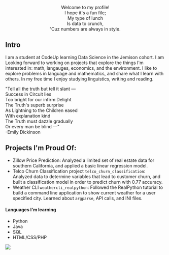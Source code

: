 <p align="center">
Welcome to my profile!</br>
I hope it's a fun file;</br>
    My type of lunch</br>
    Is data to crunch,</br>
'Cuz numbers are always in style.</br>
</p>

## Intro
I am a student at CodeUp learning Data Science in the Jemison cohort.  I am Looking forward to working on projects that explore the things I'm interested in: math, langauges, economics, and the environment.  I like to explore problems in language and mathematics, and share what I learn with others. In my free time I enjoy studying linguistics, writing and reading.

"Tell all the truth but tell it slant —<br>
Success in Circuit lies<br>
Too bright for our infirm Delight<br>
The Truth's superb surprise<br>
As Lightning to the Children eased<br>
With explanation kind<br>
The Truth must dazzle gradually<br>
Or every man be blind —" <br>
-Emily Dickinson

## Projects I'm Proud Of:
- Zillow Price Prediction: Analyzed a limited set of real estate data for southern California, and applied a basic linear regression model.
- Telco Churn Classification project `telco_churn_classification`: Analyzed data to determine variables that lead to customer churn, and built a classification model in order to predict churn with 0.77 accuracy.
- Weather CLI `weathercli_realpython`: Followed the RealPython tutorial to build a command line application to show current weather for a user specified city.  Learned about `argparse`, API calls, and INI files.

#### Languages I'm learning
- Python
- Java
- SQL
- HTML/CSS/PHP

<img src="https://www.codewars.com/users/stephenf/badges/micro"></img>

<!---
stephenfitzsimon/stephenfitzsimon is a ✨ special ✨ repository because its `README.md` (this file) appears on your GitHub profile.
You can click the Preview link to take a look at your changes.
--->
